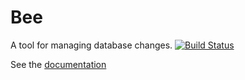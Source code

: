 # Bee

A tool for managing database changes.
[![Build Status](https://travis-ci.org/bluesoft/bee.svg)](https://travis-ci.org/bluesoft/bee)

See the [documentation][1]


  [1]: http://bluesoft.github.io/bee
